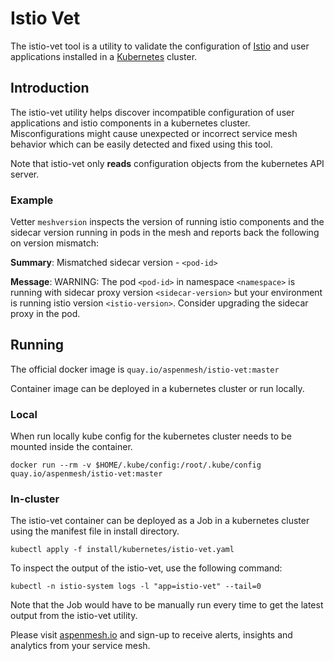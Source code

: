 # Istio Vet

The istio-vet tool is a utility to validate the configuration of [Istio](https://istio.io/)
and user applications installed in a [Kubernetes](https://kubernetes.io/)
cluster.

## Introduction

The istio-vet utility helps discover incompatible configuration of user
applications and istio components in a kubernetes cluster. Misconfigurations
might cause unexpected or incorrect service mesh behavior which can be easily
detected and fixed using this tool.

Note that istio-vet only **reads** configuration objects from the kubernetes API server.

### Example

Vetter `meshversion` inspects the version of running istio components and the
sidecar version running in pods in the mesh and reports back the following
on version mismatch:

**Summary**: Mismatched sidecar version - `<pod-id>`

**Message**: WARNING: The pod `<pod-id>` in namespace `<namespace>` is running with sidecar proxy
version `<sidecar-version>` but your environment is running istio version
`<istio-version>`. Consider upgrading the sidecar proxy in the pod.

## Running
The official docker image is `quay.io/aspenmesh/istio-vet:master`

Container image can be deployed in a kubernetes cluster or run locally.

### Local
When run locally kube config for the kubernetes cluster needs to be mounted
inside the container.

```shell
docker run --rm -v $HOME/.kube/config:/root/.kube/config quay.io/aspenmesh/istio-vet:master
```

### In-cluster
The istio-vet container can be deployed as a Job in a kubernetes cluster using
the manifest file in install directory.

```shell
kubectl apply -f install/kubernetes/istio-vet.yaml
```

To inspect the output of the istio-vet, use the following command:

```shell
kubectl -n istio-system logs -l "app=istio-vet" --tail=0
```

Note that the Job would have to be manually run every time to get the latest output
from the istio-vet utility.

Please visit [aspenmesh.io](https://aspenmesh.io/) and sign-up to receive
alerts, insights and analytics from your service mesh.
